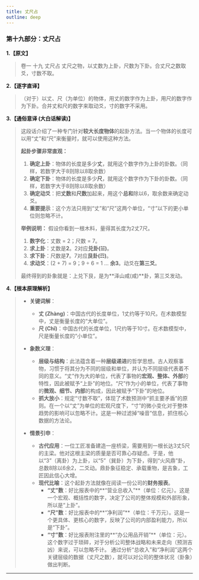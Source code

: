 ```yaml
---
title: 丈尺占
outline: deep
---
```

  
### **第十九部分：丈尺占**

**1.【原文】**
> 卷一 十九 丈尺占
> 丈尺之物，以丈数为上卦，尺数为下卦。合丈尺之数取爻，寸数不取。

**2.【逐字直译】**
> （对于）以丈、尺（为单位）的物体，用丈的数字作为上卦，用尺的数字作为下卦。合并丈和尺的数字来取动爻，寸的数字不采用。

**3.【通俗意译 (大白话解读)】**
> 这段话介绍了一种专门针对**较大长度物体**的起卦方法。当一个物体的长度可以用“丈”和“尺”来衡量时，就可以使用这种方法。
> 
> **起卦步骤非常直观：**
> 
> 1.  **确定上卦**：物体的长度是多少**丈**，就用这个数字作为上卦的卦数。（同样，若数字大于8则除以8取余数）
> 2.  **确定下卦**：物体的长度是多少**尺**，就用这个数字作为下卦的卦数。（同样，若数字大于8则除以8取余数）
> 3.  **确定动爻**：把**丈数**和**尺数**加起来，用这个**总和**除以6，取余数来确定动爻。
> 4.  **重要提示**：这个方法只用到“丈”和“尺”这两个单位，“寸”以下的更小单位则忽略不计。
> 
> **举例说明：**
> 假设你看到一根木料，量得其长度为2丈7尺。
> 1.  **数字化**：丈数 = 2；尺数 = 7。
> 2.  **求上卦**：丈数是**2**。2对应**兑卦(☱)**。
> 3.  **求下卦**：尺数是**7**。7对应**艮卦(☶)**。
> 4.  **求动爻**：(2 + 7) = 9；9 ÷ 6 = 1 ... **余3**。动爻在**第三爻**。
> 
> 最终得到的卦象就是：上兑下艮，是为**泽山咸(咸)**卦，第三爻发动。

**4.【根本原理解析】**
> *   **关键词解**：
>     *   **丈 (Zhàng)**：中国古代的长度单位，1丈约等于10尺。在术数模型中，丈是衡量长度的“大单位”。
>     *   **尺 (Chǐ)**：中国古代的长度单位，1尺约等于10寸。在术数模型中，尺是衡量长度的“小单位”。
> 
> *   **象数义理**：
>     *   **层级与结构**：此法蕴含着一种**层级递进**的哲学思想。古人观察事物，习惯于将其分为不同的层级和单位，并认为不同层级代表着不同的意义。“丈”作为大的单位，代表了事物的**宏观、整体、外部**的特性，因此被赋予“上卦”的地位。“尺”作为小的单位，代表了事物的**微观、细节、内部**的构成，因此被赋予“下卦”的地位。
>     *   **抓大放小**：规定“寸数不取”，体现了术数预测中“抓主要矛盾”的原则。在一个以“丈”为单位的宏观尺度下，“寸”的微小变化对于整体趋势的影响可以忽略不计。这是一种过滤掉“噪音”信息，抓住核心数据的方法论。
> 
> *   **情景引申**：
>     *   **古代应用**：一位工匠准备建造一座桥梁，需要用到一根长达3丈5尺的主梁。他对这根主梁的质量是否可靠心存疑虑。于是，他以“3”（离卦）为上卦，以“5”（巽卦）为下卦，得到“火风鼎”卦，总数8除以6余2，二爻动。鼎卦象征稳定、承载重物，是吉象，工匠因此信心大增。
>     *   **现代比喻**：这个起卦方法就像在阅读一份公司的**财务报表**。
>         *   **“丈”数**：好比报表中的**“营业总收入”**（单位：亿元）。这是一个宏观、概括性的数字，决定了公司的整体规模和外部形象，所以是“上卦”。
>         *   **“尺”数**：好比报表中的**“净利润”**（单位：千万元）。这是一个更具体、更核心的数字，反映了公司的内部盈利能力，所以是“下卦”。
>         *   **“寸”数**：好比报表附注里的**“办公用品开销”**（单位：元）。这个数字过于琐碎，对于分析公司整体战略和未来走向（预测吉凶）来说，可以忽略不计。
>         通过分析“总收入”和“净利润”这两个关键层级的数据（丈尺之数），就可以对公司的整体状况（卦象）做出判断。

---
